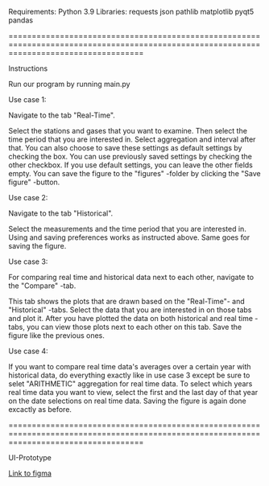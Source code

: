 Requirements:
    Python 3.9
    Libraries:
        requests
        json
        pathlib
        matplotlib
        pyqt5
        pandas

=========================================================================================================================================

Instructions

Run our program by running main.py

Use case 1:

Navigate to the tab "Real-Time".

Select the stations and gases that you want to examine. Then select the time period that you are interested in.
Select aggregation and interval after that. You can also choose to save these settings as default settings by 
checking the box. You can use previously saved settings by checking the other checkbox. If you use default 
settings, you can leave the other fields empty. You can save the figure to the "figures" -folder by clicking the
"Save figure" -button.

Use case 2:

Navigate to the tab "Historical".

Select the measurements and the time period that you are interested in. Using and saving preferences works as instructed above.
Same goes for saving the figure.

Use case 3:

For comparing real time and historical data next to each other, navigate to the "Compare" -tab.

This tab shows the plots that are drawn based on the "Real-Time"- and "Historical" -tabs. Select
the data that you are interested in on those tabs and plot it. After you have plotted the data on both historical and
real time -tabs, you can view those plots next to each other on this tab. Save the figure like the previous ones.

Use case 4:

If you want to compare real time data's averages over a certain year with historical data, do everything exactly like in use
case 3 except be sure to selet "ARITHMETIC" aggregation for real time data. To select which years real time data you want to
view, select the first and the last day of that year on the date selections on real time data. Saving the figure is again
done excactly as before.

=========================================================================================================================================

UI-Prototype

[Link to figma](https://www.figma.com/proto/chtEST4PzlVHncYjBuYjYl/Untitled?node-id=9%3A115&scaling=min-zoom&page-id=0%3A1&starting-point-node-id=9%3A115)
